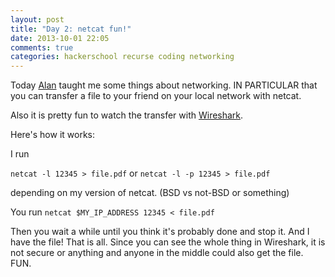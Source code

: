 ```yaml
---
layout: post
title: "Day 2: netcat fun!"
date: 2013-10-01 22:05
comments: true
categories: hackerschool recurse coding networking
---
```


Today [Alan](https://github.com/happy4crazy) taught me some things about
networking. IN PARTICULAR that you can transfer a file to your friend on
your local network with netcat.

Also it is pretty fun to watch the transfer with
[Wireshark](http://www.wireshark.org/).

Here's how it works:

I run

`netcat -l 12345 > file.pdf` or `netcat -l -p 12345 > file.pdf`

depending on my version of netcat. (BSD vs not-BSD or something)

You run `netcat $MY_IP_ADDRESS 12345 < file.pdf`

Then you wait a while until you think it's probably done and stop it.
And I have the file! That is all. Since you can see the whole thing in
Wireshark, it is not secure or anything and anyone in the middle could
also get the file. FUN.
